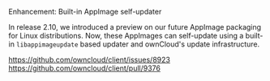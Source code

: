 Enhancement: Built-in AppImage self-updater

In release 2.10, we introduced a preview on our future AppImage packaging for Linux distributions.
Now, these AppImages can self-update using a built-in `libappimageupdate` based updater and
ownCloud's update infrastructure.

https://github.com/owncloud/client/issues/8923
https://github.com/owncloud/client/pull/9376
